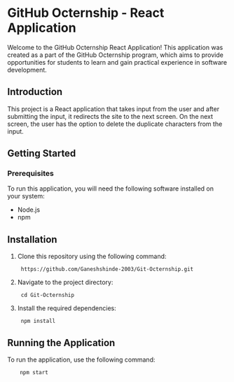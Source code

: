 # GitHub Octernship - React Application
Welcome to the GitHub Octernship React Application! This application was created as a part of the GitHub Octernship program, which aims to provide opportunities for students to learn and gain practical experience in software development.

## Introduction
This project is a React application that takes input from the user and after submitting the input, it redirects the site to the next screen. On the next screen, the user has the option to delete the duplicate characters from the input.

## Getting Started
### Prerequisites
To run this application, you will need the following software installed on your system:

- Node.js
- npm

## Installation
1. Clone this repository using the following command:

        https://github.com/Ganeshshinde-2003/Git-Octernship.git
        
2. Navigate to the project directory:

        cd Git-Octernship
        
3. Install the required dependencies:   

        npm install


## Running the Application
To run the application, use the following command:

        npm start
